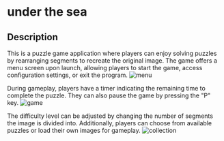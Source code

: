 # under the sea

## Description
This is a puzzle game application where players can enjoy solving puzzles by rearranging segments to recreate the original image. The game offers a menu screen upon launch, allowing players to start the game, access configuration settings, or exit the program. 
![menu](https://github.com/agkittens/sliding_puzzle/blob/main/examples/1.PNG?raw=true)

During gameplay, players have a timer indicating the remaining time to complete the puzzle. They can also pause the game by pressing the "P" key. 
![game](https://github.com/agkittens/sliding_puzzle/blob/main/examples/2.PNG?raw=true)

The difficulty level can be adjusted by changing the number of segments the image is divided into. Additionally, players can choose from available puzzles or load their own images for gameplay.
![collection](https://github.com/agkittens/sliding_puzzle/blob/main/examples/3.PNG?raw=true)
